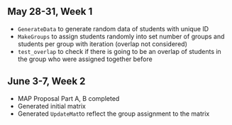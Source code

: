 ## May 28-31, Week 1
- `GenerateData` to generate random data of students with unique ID
- `MakeGroups` to assign students randomly into set number of groups
and students per group with iteration (overlap not considered)
- `test_overlap` to check if there is going to be an overlap of students
  in the group who were assigned together before

## June 3-7, Week 2
- MAP Proposal Part A, B completed
- Generated initial matrix
- Generated `UpdateMat`to reflect the group assignment to the matrix
